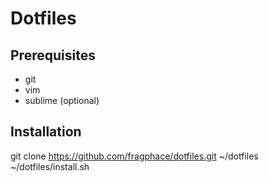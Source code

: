 Dotfiles
========

## Prerequisites

* git
* vim
* sublime (optional)

## Installation

  git clone https://github.com/fragphace/dotfiles.git ~/dotfiles
  ~/dotfiles/install.sh
